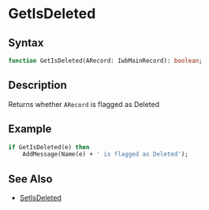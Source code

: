 # GetIsDeleted

## Syntax

```pascal
function GetIsDeleted(ARecord: IwbMainRecord): boolean;
```

## Description

Returns whether `ARecord` is flagged as Deleted

## Example

```pascal
if GetIsDeleted(e) then
	AddMessage(Name(e) + ' is flagged as Deleted');
```

## See Also

- [SetIsDeleted](IwbMainRecord_SetIsDeleted.md)
